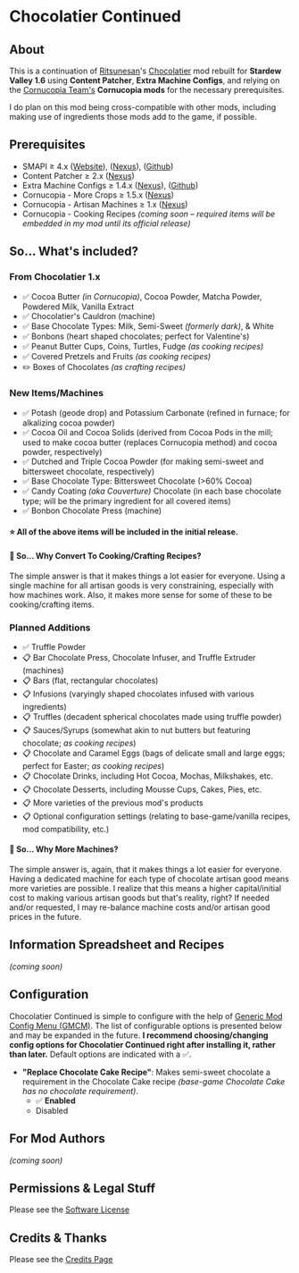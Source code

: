 # Chocolatier Continued

## About

This is a continuation of [Ritsunesan](https://www.nexusmods.com/stardewvalley/users/40687890)'s [Chocolatier](https://www.nexusmods.com/stardewvalley/mods/5403) mod rebuilt for **Stardew Valley 1.6** using **Content Patcher**, **Extra Machine Configs**, and relying on the [Cornucopia Team's](https://github.com/MizuJakkaru/Cornucopia/?tab=readme-ov-file#cornucopia-team) **Cornucopia mods** for the necessary prerequisites.

I do plan on this mod being cross-compatible with other mods, including making use of ingredients those mods add to the game, if possible.

## Prerequisites

- SMAPI ≥ 4.x ([Website](https://smapi.io/)), ([Nexus](https://www.nexusmods.com/stardewvalley/mods/2400)), ([Github](https://github.com/Pathoschild/SMAPI/releases))
- Content Patcher ≥ 2.x ([Nexus](https://www.nexusmods.com/stardewvalley/mods/1915))
- Extra Machine Configs ≥ 1.4.x ([Nexus](https://www.nexusmods.com/stardewvalley/mods/22256)), ([Github](https://github.com/zombifier/My_Stardew_Mods/tree/master/ExtraMachineConfig))
- Cornucopia - More Crops ≥ 1.5.x ([Nexus](https://www.nexusmods.com/stardewvalley/mods/19508))
- Cornucopia - Artisan Machines ≥ 1.x ([Nexus](https://www.nexusmods.com/stardewvalley/mods/24842))
- Cornucopia - Cooking Recipes *(coming soon – required items will be embedded in my mod until its official release)*

## So&hellip; What's included?

### From Chocolatier 1.x

- ✅ Cocoa Butter *(in Cornucopia)*, Cocoa Powder, Matcha Powder, Powdered Milk, Vanilla Extract
- ✅ Chocolatier's Cauldron (machine)
- ✅ Base Chocolate Types: Milk, Semi-Sweet *(formerly dark)*, & White
- ✅ Bonbons (heart shaped chocolates; perfect for Valentine's)
- ✅ Peanut Butter Cups, Coins, Turtles, Fudge *(as cooking recipes)*
- ✅ Covered Pretzels and Fruits *(as cooking recipes)*
- ✏️ Boxes of Chocolates *(as crafting recipes)*

### New Items/Machines

- ✅ Potash (geode drop) and Potassium Carbonate (refined in furnace; for alkalizing cocoa powder)
- ✅ Cocoa Oil and Cocoa Solids (derived from Cocoa Pods in the mill; used to make cocoa butter (replaces Cornucopia method) and cocoa powder, respectively)
- ✅ Dutched and Triple Cocoa Powder (for making semi-sweet and bittersweet chocolate, respectively)
- ✅ Base Chocolate Type: Bittersweet Chocolate (>60% Cocoa)
- ✅ Candy Coating *(aka Couverture)* Chocolate (in each base chocolate type; will be the primary ingredient for all covered items)
- ✅ Bonbon Chocolate Press (machine)

#### ⭐️ __All__ of the above items will be included in the initial release.

#### 📍 So&hellip; Why Convert To Cooking/Crafting Recipes?

The simple answer is that it makes things a lot easier for everyone. Using a single machine for all artisan goods is very constraining, especially with how machines work. Also, it makes more sense for some of these to be cooking/crafting items.

### Planned Additions

- ✅ Truffle Powder
- 📋 Bar Chocolate Press, Chocolate Infuser, and Truffle Extruder (machines)
- 📋 Bars (flat, rectangular chocolates)
- 📋 Infusions (varyingly shaped chocolates infused with various ingredients)
- 📋 Truffles (decadent spherical chocolates made using truffle powder)
- 📋 Sauces/Syrups (somewhat akin to nut butters but featuring chocolate; *as cooking recipes*)
- 📋 Chocolate and Caramel Eggs (bags of delicate small and large eggs; perfect for Easter; *as cooking recipes*)
- 📋 Chocolate Drinks, including Hot Cocoa, Mochas, Milkshakes, etc.
- 📋 Chocolate Desserts, including Mousse Cups, Cakes, Pies, etc.
- 📋 More varieties of the previous mod's products
- 📋 Optional configuration settings (relating to base-game/vanilla recipes, mod compatibility, etc.)

#### 📍 So&hellip; Why More Machines?

The simple answer is, again, that it makes things a lot easier for everyone. Having a dedicated machine for each type of chocolate artisan good means more varieties are possible. I realize that this means a higher capital/initial cost to making various artisan goods but that's reality, right? If needed and/or requested, I may re-balance machine costs and/or artisan good prices in the future.

## Information Spreadsheet and Recipes

*(coming soon)*

## Configuration

Chocolatier Continued is simple to configure with the help of [Generic Mod Config Menu (GMCM)](https://www.nexusmods.com/stardewvalley/mods/5098).  The list of configurable options is presented below and may be expanded in the future.  **I recommend choosing/changing config options for Chocolatier Continued right after installing it, rather than later.**  Default options are indicated with a ✅.

- **"Replace Chocolate Cake Recipe"**: Makes semi-sweet chocolate a requirement in the Chocolate Cake recipe *(base-game Chocolate Cake has no chocolate requirement)*.
  - ✅ **Enabled**
  - Disabled

## For Mod Authors

*(coming soon)*

## Permissions & Legal Stuff

Please see the [Software License](LICENSE)

## Credits & Thanks

Please see the [Credits Page](CREDITS.md)
